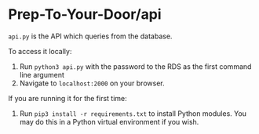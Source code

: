 # Prep-To-Your-Door/api
`api.py` is the API which queries from the database.

To access it locally:
1. Run `python3 api.py` with the password to the RDS as the first command line argument
2. Navigate to `localhost:2000` on your browser.

If you are running it for the first time:
1. Run `pip3 install -r requirements.txt` to install Python modules. You may do this in a Python virtual environment if you wish.
